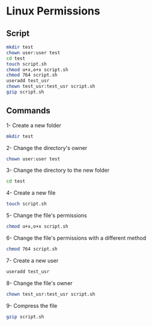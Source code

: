 # Linux Permissions

## Script

```bash
mkdir test
chown user:user test
cd test
touch script.sh
chmod u+x,o+x script.sh
chmod 764 script.sh
useradd test_usr
chown test_usr:test_usr script.sh
gzip script.sh
```

## Commands

1- Create a new folder

```bash
mkdir test
```

2- Change the directory's owner

```bash
chown user:user test
```

3- Change the directory to the new folder

```bash
cd test
```

4- Create a new file

```bash
touch script.sh
```

5- Change the file's permissions

```bash
chmod u+x,o+x script.sh
```

6- Change the file's permissions with a different method

```bash
chmod 764 script.sh
```

7- Create a new user

```bash
useradd test_usr
```

8- Change the file's owner

```bash
chown test_usr:test_usr script.sh
```

9- Compress the file

```bash
gzip script.sh
```